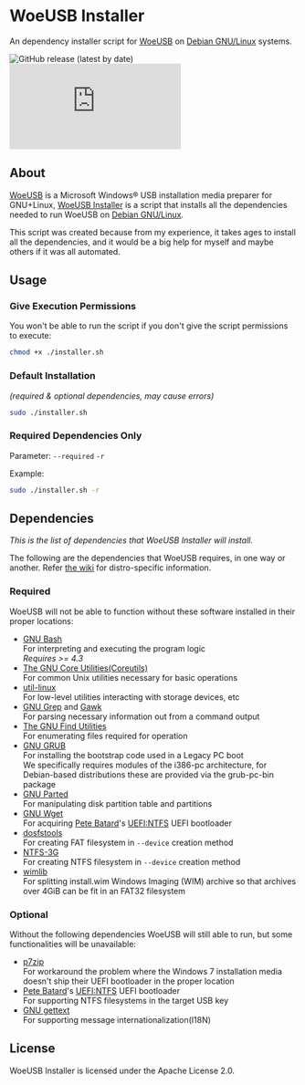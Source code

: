 # WoeUSB Installer

An dependency installer script for [WoeUSB](https://github.com/WoeUSB/WoeUSB) on [Debian GNU/Linux](https://en.wikipedia.org/wiki/Debian) systems.

![GitHub release (latest by date)](https://img.shields.io/github/v/release/joshjkk/woeusb-installer) ![GitHub file size in bytes](https://img.shields.io/github/size/joshjkk/woeusb-installer/installer.sh)

## About

[WoeUSB](https://github.com/WoeUSB/WoeUSB) is a Microsoft Windows® USB installation media preparer for GNU+Linux, [WoeUSB Installer](https://github.com/joshjkk/woeusb-installer) is a script that installs all the dependencies needed to run WoeUSB on [Debian GNU/Linux](https://en.wikipedia.org/wiki/Debian).

This script was created because from my experience, it takes ages to install all the dependencies, and it would be a big help for myself and maybe others if it was all automated.

## Usage

### Give Execution Permissions

You won't be able to run the script if you don't give the script permissions to execute:

``` bash
chmod +x ./installer.sh
```

### **Default Installation**

*(required & optional dependencies, may cause errors)*

``` bash
sudo ./installer.sh
```

### **Required Dependencies Only**

Parameter: ```--required``` ```-r```

Example:

``` bash
sudo ./installer.sh -r
```

## Dependencies

*This is the list of dependencies that WoeUSB Installer will install.*

The following are the dependencies that WoeUSB requires, in one way or another.  Refer [the wiki](https://github.com/WoeUSB/WoeUSB/wiki/Dependencies) for distro-specific information.

### **Required**

WoeUSB will not be able to function without these software installed in their proper locations:

* [GNU Bash](https://www.gnu.org/software/bash/)  
  For interpreting and executing the program logic  
  _Requires >= 4.3_
* [The GNU Core Utilities(Coreutils)](https://www.gnu.org/software/coreutils/)  
  For common Unix utilities necessary for basic operations
* [util-linux](https://github.com/karelzak/util-linux)  
  For low-level utilities interacting with storage devices, etc
* [GNU Grep](https://www.gnu.org/software/grep/) and [Gawk](https://www.gnu.org/software/gawk/)  
  For parsing necessary information out from a command output
* [The GNU Find Utilities](https://www.gnu.org/software/findutils/)  
  For enumerating files required for operation
* [GNU GRUB](https://www.gnu.org/software/grub/)  
  For installing the bootstrap code used in a Legacy PC boot  
  We specifically requires modules of the i386-pc architecture, for Debian-based distributions these are provided via the grub-pc-bin package
* [GNU Parted](https://www.gnu.org/software/parted/)  
  For manipulating disk partition table and partitions
* [GNU Wget](https://www.gnu.org/software/wget/)  
  For acquiring [Pete Batard](https://pete.akeo.ie/)'s [UEFI:NTFS](https://github.com/pbatard/uefi-ntfs) UEFI bootloader
* [dosfstools](https://github.com/dosfstools/dosfstools)  
  For creating FAT filesystem in `--device` creation method
* [NTFS-3G](https://www.tuxera.com/community/open-source-ntfs-3g/)  
  For creating NTFS filesystem in `--device` creation method
* [wimlib](https://wimlib.net/)  
  For splitting install.wim Windows Imaging (WIM) archive so that archives over 4GiB can be fit in an FAT32 filesystem

### **Optional**

Without the following dependencies WoeUSB will still able to run, but some functionalities will be unavailable:

* [p7zip](https://sourceforge.net/projects/p7zip/)  
  For workaround the problem where the Windows 7 installation media doesn't ship their UEFI bootloader in the proper location
* [Pete Batard](https://pete.akeo.ie/)'s [UEFI:NTFS](https://github.com/pbatard/uefi-ntfs) UEFI bootloader  
  For supporting NTFS filesystems in the target USB key
* [GNU gettext](https://www.gnu.org/software/gettext/)  
  For supporting message internationalization(I18N)

## License

WoeUSB Installer is licensed under the Apache License 2.0.